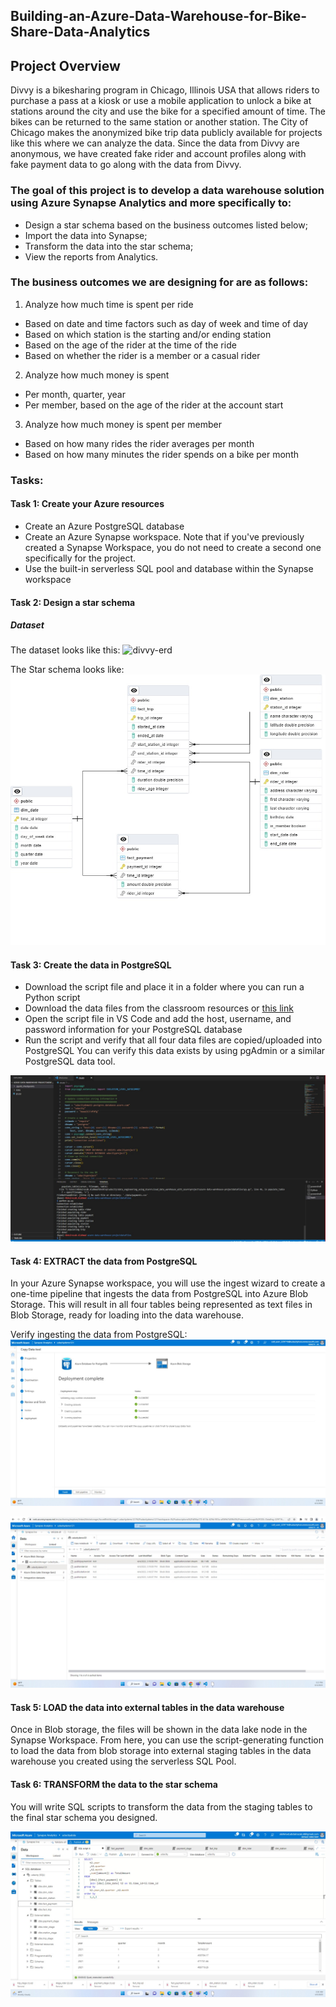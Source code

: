## Building-an-Azure-Data-Warehouse-for-Bike-Share-Data-Analytics

## Project Overview

Divvy is a bikesharing program in Chicago, Illinois USA that allows riders to purchase a pass at a kiosk or use a mobile application to unlock a bike at stations around the city and use the bike for a specified amount of time. The bikes can be returned to the same station or another station. The City of Chicago makes the anonymized bike trip data publicly available for projects like this where we can analyze the data. Since the data from Divvy are anonymous, we have created fake rider and account profiles along with fake payment data to go along with the data from Divvy.

### The goal of this project is to develop a data warehouse solution using Azure Synapse Analytics and more specifically to:

- Design a star schema based on the business outcomes listed below;
- Import the data into Synapse;
- Transform the data into the star schema;
- View the reports from Analytics.

### The business outcomes we are designing for are as follows:

1. Analyze how much time is spent per ride
- Based on date and time factors such as day of week and time of day
- Based on which station is the starting and/or ending station
- Based on the age of the rider at the time of the ride
- Based on whether the rider is a member or a casual rider
2. Analyze how much money is spent
- Per month, quarter, year
- Per member, based on the age of the rider at the account start
3. Analyze how much money is spent per member
- Based on how many rides the rider averages per month
- Based on how many minutes the rider spends on a bike per month

### Tasks:

#### Task 1: Create your Azure resources

- Create an Azure PostgreSQL database
- Create an Azure Synapse workspace. Note that if you've previously created a Synapse Workspace, you do not need to create a second one specifically for the project.
- Use the built-in serverless SQL pool and database within the Synapse workspace

#### Task 2: Design a star schema

##### Dataset

The dataset looks like this:
![divvy-erd](https://video.udacity-data.com/topher/2022/February/6205b1d2_divvy-erd/divvy-erd.png)

The Star schema looks like:
![star_schema](./screenshot/star_schema.jpeg)

#### Task 3: Create the data in PostgreSQL

- Download the script file and place it in a folder where you can run a Python script
- Download the data files from the classroom resources or [this link](https://video.udacity-data.com/topher/2022/March/622a5fc6_azure-data-warehouse-projectdatafiles/azure-data-warehouse-projectdatafiles.zip)
- Open the script file in VS Code and add the host, username, and password information for your PostgreSQL database
- Run the script and verify that all four data files are copied/uploaded into PostgreSQL
You can verify this data exists by using pgAdmin or a similar PostgreSQL data tool.

![divvy-erd](./screenshot/load_data_files.jpeg)

#### Task 4: EXTRACT the data from PostgreSQL

In your Azure Synapse workspace, you will use the ingest wizard to create a one-time pipeline that ingests the data from PostgreSQL into Azure Blob Storage. This will result in all four tables being represented as text files in Blob Storage, ready for loading into the data warehouse.

Verify ingesting the data from PostgreSQL:
![divvy-erd](./screenshot/ingest.jpeg)

![divvy-erd](./screenshot/confirm_EXTRACT_data_from_PostgreSQL.jpeg)

#### Task 5: LOAD the data into external tables in the data warehouse

Once in Blob storage, the files will be shown in the data lake node in the Synapse Workspace. From here, you can use the script-generating function to load the data from blob storage into external staging tables in the data warehouse you created using the serverless SQL Pool.

#### Task 6: TRANSFORM the data to the star schema

You will write SQL scripts to transform the data from the staging tables to the final star schema you designed.

![divvy-erd](./screenshot/confirm_load_transform_data.jpeg)